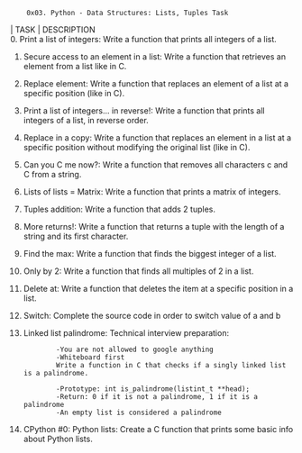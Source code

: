 		0x03. Python - Data Structures: Lists, Tuples Task
|	TASK		|	DESCRIPTION				
0. Print a list of integers: Write a function that prints all integers of a list.

1. Secure access to an element in a list: Write a function that retrieves an element from a list like in C.

2. Replace element: Write a function that replaces an element of a list at a specific position (like in C).

3. Print a list of integers... in reverse!: Write a function that prints all integers of a list, in reverse order.

4. Replace in a copy: Write a function that replaces an element in a list at a specific position without modifying the original list (like in C).

5. Can you C me now?: Write a function that removes all characters c and C from a string.

6. Lists of lists = Matrix: Write a function that prints a matrix of integers.

7. Tuples addition: Write a function that adds 2 tuples.

8. More returns!: Write a function that returns a tuple with the length of a string and its first character.

9. Find the max: Write a function that finds the biggest integer of a list.

10. Only by 2: Write a function that finds all multiples of 2 in a list.

11. Delete at: Write a function that deletes the item at a specific position in a list.

12. Switch: Complete the source code in order to switch value of a and b

13. Linked list palindrome: Technical interview preparation:

				-You are not allowed to google anything 
				-Whiteboard first
				Write a function in C that checks if a singly linked list is a palindrome.

				-Prototype: int is_palindrome(listint_t **head);
				-Return: 0 if it is not a palindrome, 1 if it is a palindrome
				-An empty list is considered a palindrome

14. CPython #0: Python lists: Create a C function that prints some basic info about Python lists.
